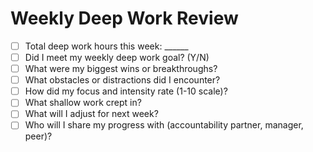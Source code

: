 # Weekly Deep Work Review

- [ ] Total deep work hours this week: ______
- [ ] Did I meet my weekly deep work goal? (Y/N)
- [ ] What were my biggest wins or breakthroughs?
- [ ] What obstacles or distractions did I encounter?
- [ ] How did my focus and intensity rate (1-10 scale)?
- [ ] What shallow work crept in?
- [ ] What will I adjust for next week?
- [ ] Who will I share my progress with (accountability partner, manager, peer)?
